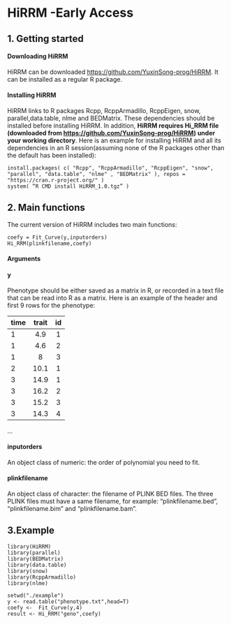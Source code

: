 # HiRRM -Early Access

## 1. Getting started
####	Downloading HiRRM
HiRRM can be downloaded https://github.com/YuxinSong-prog/HiRRM. It can be installed as a regular R package.
####	Installing HiRRM
HiRRM links to R packages Rcpp, RcppArmadillo, RcppEigen, snow, parallel,data.table, nlme and BEDMatrix. These dependencies should be installed before installing HiRRM. In addition, **HiRRM requires Hi_RRM file (downloaded from https://github.com/YuxinSong-prog/HiRRM) under your working directory**. Here is an example for installing HiRRM and all its dependencies in an R session(assuming none of the R packages other than the default has been installed):
```
install.packages( c( "Rcpp", "RcppArmadillo", "RcppEigen", "snow", "parallel", "data.table", "nlme" , "BEDMatrix" ), repos = "https://cran.r-project.org/" )
system( “R CMD install HiRRM_1.0.tgz” )
```
## 2. Main functions
The current version of HiRRM includes two main functions:
```
coefy = Fit_Curve(y,inputorders) 
Hi_RRM(plinkfilename,coefy)
```
#### Arguments
#### y
Phenotype should be either saved as a matrix in R, or recorded in a text file that can be read into R as a matrix. Here is an example of the header and first 9 rows for the phenotype: 

|time| trait| id|
| ---------- | :-----------:  | :-----------: |
|1 |4.9| 1|
|1 |4.6| 2|
|1 |8| 3|
|2 |10.1| 1|
|3 |14.9| 1|
|3 |16.2| 2|
|3 |15.2| 3|
|3 |14.3| 4|
...

#### inputorders
An object class of numeric: the order of polynomial you need to fit.
#### plinkfilename
An object class of character: the filename of PLINK BED files. The three PLINK files must have a same filename, for example: “plinkfilename.bed”, “plinkfilename.bim” and “plinkfilename.bam”.

## 3.Example
```
library(HiRRM)
library(parallel)
library(BEDMatrix)
library(data.table)
library(snow)
library(RcppArmadillo)
library(nlme)

setwd("./example")
y <- read.table("phenotype.txt",head=T)
coefy <-  Fit_Curve(y,4) 
result <- Hi_RRM("geno",coefy)
```
